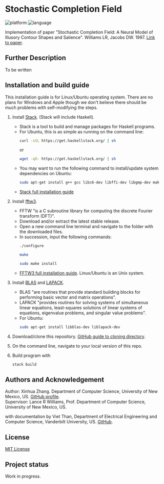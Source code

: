 # Stochastic Completion Field
<p align="left">
	<img src="https://img.shields.io/badge/platform-ubuntu-blueviolet?style=for-the-badge"
			 alt="platform">
	<img src="https://img.shields.io/badge/language-haskell | stack-blueviolet?style=for-the-badge"
			 alt="language">
</p>
 Implementation of paper "Stochastic Completion Field: A Neural Model of Illusory Contour Shapes and Salience". Williams LR, Jacobs DW. 1997. <a href="https://www.cs.unm.edu/~williams/williams95stochastic.pdf">Link to paper</a>.

## Further Description
To be written

## Installation and build guide
This installation guide is for Linux/Ubuntu operating system. There are no plans for Windows and Apple though we don't believe there should be much problems with self-modifying the steps.
1. Install <a href="https://docs.haskellstack.org/en/stable/README/#how-to-install>">Stack</a>. (Stack will include Haskell). 
   - Stack is a tool to build and manage packages for Haskell programs.
   * For Ubuntu, this is as simple as running on the command line: 
     ```bash
     curl -sSL https://get.haskellstack.org/ | sh
     ```
     or
     ```bash
     wget -qO- https://get.haskellstack.org/ | sh
     ```
   * You may want to run the following command to install/update system dependencies on Ubuntu:
     ```bash
     sudo apt-get install g++ gcc libc6-dev libffi-dev libgmp-dev make xz-utils zlib1g-dev git gnupg netbase
     ```
   * <a href="https://docs.haskellstack.org/en/stable/install_and_upgrade/">Stack full installation guide</a>
   
2. Install <a href="http://www.fftw.org/">fftw3</a>. 
   - FFTW "is a C subroutine library for computing the discrete Fourier transform (DFT)".
   * Download and/or extract the latest stable release.
   * Open a new command line terminal and navigate to the folder with the downloaded files.
   * In succession, input the following commands:
     ```bash
     ./configure
     ```
     ```bash
     make
     ```
     ```bash
     sudo make install
     ```
   * <a href="http://www.fftw.org/fftw3_doc/Installation-and-Customization.html">FFTW3 full installation guide<a/>. Linux/Ubuntu is an Unix system.
	
3. Install <a href="http://www.netlib.org/blas/">BLAS</a> and <a href="http://www.netlib.org/lapack/">LAPACK<a/>. 
   - BLAS "are routines that provide standard building blocks for performing basic vector and matrix operations".
   - LAPACK "provides routines for solving systems of simultaneous linear equations, least-squares solutions of linear systems of equations, eigenvalue problems, and singular value problems".
   * For Ubuntu:
     ```bash
     sudo apt-get install libblas-dev liblapack-dev
     ```
	
4. Download/clone this repository. <a href="https://help.github.com/en/articles/cloning-a-repository">GitHub guide to cloning directory</a>.

5. On the command line, navigate to your local version of this repo.

6. Build program with 
   ```bash
   stack build
   ```
   
## Authors and Acknowledgement
Author: Xinhua Zhang. Department of Computer Science, University of New Mexico, US. <a href="https://github.com/XinhuaZhang">GitHub profile</a>.<br>
Supervisor: Lance R Williams, Prof. Department of Computer Science, University of New Mexico, US.

with documentation by Viet Than, Department of Electrical Engineering and Computer Science, Vanderbilt University, US. <a href="https://github.com/VietThan">GitHub</a>.

## License
<a href="LICENSE">MIT License</a>

## Project status
Work in progress.
